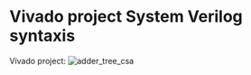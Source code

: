 # Vivado project System Verilog syntaxis
Vivado project:
![adder_tree_csa](https://github.com/SalamatinVV/Vivado/tree/main/adder_tree_csa)

